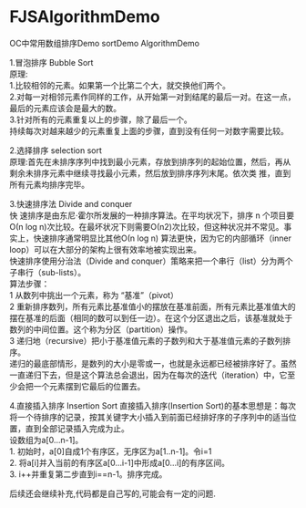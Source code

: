 # FJSAlgorithmDemo
OC中常用数组排序Demo  sortDemo AlgorithmDemo  

1.冒泡排序  Bubble Sort                 
 原理:                  
      1.比较相邻的元素。如果第一个比第二个大，就交换他们两个。  
      2.对每一对相邻元素作同样的工作，从开始第一对到结尾的最后一对。在这一点，最后的元素应该会是最大的数。  
      3.针对所有的元素重复以上的步骤，除了最后一个。    
      持续每次对越来越少的元素重复上面的步骤，直到没有任何一对数字需要比较。    

2.选择排序  selection sort      
   原理:首先在未排序序列中找到最小元素，存放到排序列的起始位置，然后，再从剩余未排序元素中继续寻找最小元素，然后放到排序序列末尾。依次类      推，直到所有元素均排序完毕。    

3.快速排序法  Divide and conquer    
   快 速排序是由东尼·霍尔所发展的一种排序算法。在平均状况下，排序 n 个项目要Ο(n log n)次比较。在最坏状况下则需要Ο(n2)次比较，但这种状况并不常见。事实上，快速排序通常明显比其他Ο(n log n) 算法更快，因为它的内部循环（inner loop）可以在大部分的架构上很有效率地被实现出来。   
     快速排序使用分治法（Divide and conquer）策略来把一个串行（list）分为两个子串行（sub-lists）。  
     算法步骤：         
     1 从数列中挑出一个元素，称为 “基准”（pivot）                                
     2 重新排序数列，所有元素比基准值小的摆放在基准前面，所有元素比基准值大的摆在基准的后面（相同的数可以到任一边）。在这个分区退出之后，该基准就处于数列的中间位置。这个称为分区（partition）操作。    
     3 递归地（recursive）把小于基准值元素的子数列和大于基准值元素的子数列排序。    
     递归的最底部情形，是数列的大小是零或一，也就是永远都已经被排序好了。虽然一直递归下去，但是这个算法总会退出，因为在每次的迭代（iteration）中，它至少会把一个元素摆到它最后的位置去。      

4.直接插入排序   Insertion Sort 
    直接插入排序(Insertion Sort)的基本思想是：每次将一个待排序的记录，按其关键字大小插入到前面已经排好序的子序列中的适当位置，直到全部记录插入完成为止。    
    设数组为a[0…n-1]。  
     1. 初始时，a[0]自成1个有序区，无序区为a[1..n-1]。令i=1                     
     2. 将a[i]并入当前的有序区a[0…i-1]中形成a[0…i]的有序区间。  
     3. i++并重复第二步直到i==n-1。排序完成。   
     
     
后续还会继续补充,代码都是自己写的,可能会有一定的问题.   
     




